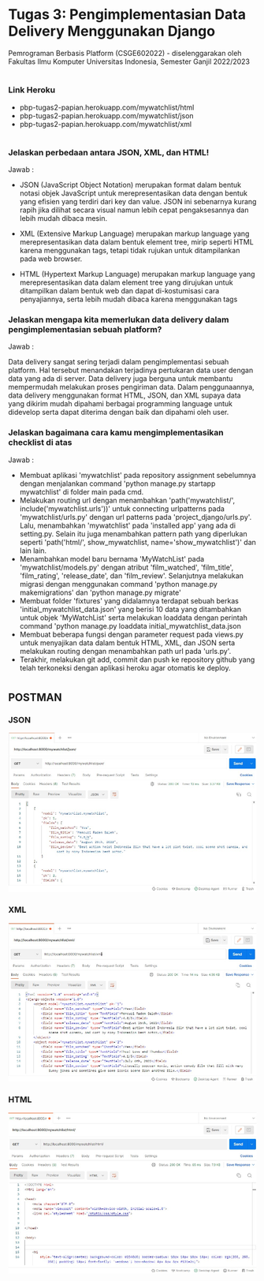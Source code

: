 # Tugas 3: Pengimplementasian Data Delivery Menggunakan Django

Pemrograman Berbasis Platform (CSGE602022) - diselenggarakan oleh Fakultas Ilmu Komputer Universitas Indonesia, Semester Ganjil 2022/2023 

#

### Link Heroku
- pbp-tugas2-papian.herokuapp.com/mywatchlist/html
- pbp-tugas2-papian.herokuapp.com/mywatchlist/json
- pbp-tugas2-papian.herokuapp.com/mywatchlist/xml

#

### Jelaskan perbedaan antara JSON, XML, dan HTML!
Jawab :

- JSON (JavaScript Object Notation) merupakan format dalam bentuk notasi objek JavaScript untuk merepresentasikan data dengan bentuk yang efisien yang terdiri dari key dan value. JSON ini sebenarnya kurang rapih jika dilihat secara visual namun lebih cepat pengaksesannya dan lebih mudah dibaca mesin. 

- XML (Extensive Markup Language) merupakan markup language  yang merepresentasikan data  dalam bentuk element tree, mirip seperti HTML karena menggunakan tags, tetapi tidak rujukan untuk ditampilankan pada web browser.

- HTML (Hypertext Markup Language) merupakan markup language yang merepresentasikan data dalam element tree yang dirujukan untuk ditampilkan dalam bentuk web dan dapat di-kostumisasi cara penyajiannya, serta lebih mudah dibaca karena menggunakan tags


### Jelaskan mengapa kita memerlukan data delivery dalam pengimplementasian sebuah platform?
Jawab :

Data delivery sangat sering terjadi dalam pengimplementasi sebuah platform. Hal tersebut menandakan terjadinya pertukaran data user dengan data yang ada di server. Data delivery juga berguna untuk membantu mempermudah melakukan proses pengiriman data. Dalam penggunaannya, data delivery menggunakan format HTML, JSON, dan XML supaya data yang dikirim mudah dipahami berbagai programming language untuk didevelop serta dapat diterima dengan baik dan dipahami oleh user.


### Jelaskan bagaimana cara kamu mengimplementasikan checklist di atas
Jawab :
- Membuat aplikasi 'mywatchlist' pada repository assignment sebelumnya dengan menjalankan command 'python manage.py startapp mywatchlist' di folder main pada cmd.
- Melakukan routing url dengan menambahkan 'path('mywatchlist/', include('mywatchlist.urls'))' untuk connecting urlpatterns pada 'mywatchlist/urls.py' dengan url patterns pada 'project_django/urls.py'. Lalu, menambahkan 'mywatchlist' pada 'installed app' yang ada di setting.py. Selain itu juga menambahkan pattern path yang diperlukan seperti 'path('html/', show_mywatchlist, name='show_mywatchlist')' dan lain lain.
- Menambahkan model baru bernama 'MyWatchList' pada 'mywatchlist/models.py' dengan atribut 'film_watched', 'film_title', 'film_rating', 'release_date', dan 'film_review'. Selanjutnya melakukan migrasi dengan menggunakan command 'python manage.py makemigrations' dan  'python manage.py migrate'
- Membuat folder 'fixtures' yang didalamnya terdapat sebuah berkas 'initial_mywatchlist_data.json' yang berisi 10 data yang ditambahkan untuk objek 'MyWatchList' serta melakukan loaddata dengan perintah command 'python manage.py loaddata initial_mywatchlist_data.json
- Membuat beberapa fungsi dengan parameter request pada views.py untuk menyajikan data dalam bentuk HTML, XML, dan JSON serta melakukan routing dengan menambahkan path url pada 'urls.py'.
- Terakhir, melakukan git add, commit dan push ke repository github yang telah terkoneksi dengan aplikasi heroku agar otomatis ke deploy.


#

## POSTMAN

### JSON
![Gambar]('../../Postman_JSON_Papian.jpg)

### XML
![Gambar]('../../Postman_XML_Papian.jpg)

### HTML
![Gambar]('../../Postman_HTML_Papian.jpg)

